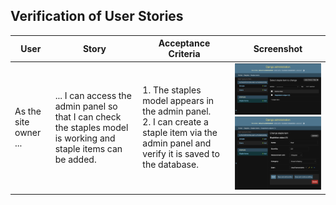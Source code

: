 ## Verification of User Stories

| User | Story | Acceptance Criteria | Screenshot |
|------|-------|---------------------|------------|
| As the site owner ... | ... I can access the admin panel so that I can check the staples model is working and staple items can be added. | 1. The staples model appears in the admin panel. <br>2. I can create a staple item via the admin panel and verify it is saved to the database. | ![user_story_screenshot_1](docs/testing/user_stories_1.png) <br> ![user_story_screenshot_1](docs/testing/user_stories_2.png) |